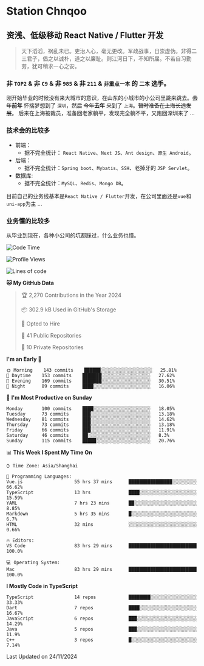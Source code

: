 # Station Chnqoo

## 资浅、低级移动 React Native / Flutter 开发

> 天下滔滔，祸乱未已。吏治人心，毫无更改。军政战事，日崇虚伪。非得二三君子，倡之以诚朴，道之以廉耻。则江河日下，不知所届。不若自习勤劳，犹可稍求一心之安。

### 非 `TOP2` & 非 `C9` & 非 `985` & 非 `211` & `非重点一本` 的 `二本` 选手。

刚开始毕业的时候没有来大城市的意识，在山东的小城市的小公司里跳来跳去。~~去年~~**前年** 怀揣梦想到了 `深圳`，然后 ~~今年~~**去年** 来到了 `上海`。~~暂时准备在上海长远发展~~。
后来在上海被裁员，准备回老家躺平，发现完全躺不平，又跑回深圳来了 ...

### 技术会的比较多

- 前端：
  - 据不完全统计： `React Native`、`Next JS`、`Ant design`、`原生 Android`。
- 后端：
  - 据不完全统计：`Spring boot`、`Mybatis`、`SSH`、老掉牙的 `JSP Servlet`。
- 数据库:
  - 据不完全统计：`MySQL`、`Redis`、`Mongo DB`。

目前自己的业务线基本是`React Native / Flutter`开发，在公司里面还是`vue`和`uni-app`为主 ...

### 业务懂的比较多

从毕业到现在，各种小公司的坑都踩过，什么业务也懂。

<!--START_SECTION:waka-->
![Code Time](http://img.shields.io/badge/Code%20Time-6%2C672%20hrs%2050%20mins-blue)

![Profile Views](http://img.shields.io/badge/Profile%20Views-2-blue)

![Lines of code](https://img.shields.io/badge/From%20Hello%20World%20I%27ve%20Written-488%20Thousand%20lines%20of%20code-blue)

**🐱 My GitHub Data** 

> 🏆 2,270 Contributions in the Year 2024
 > 
> 📦 302.9 kB Used in GitHub's Storage 
 > 
> 💼 Opted to Hire
 > 
> 📜 41 Public Repositories 
 > 
> 🔑 10 Private Repositories  
 > 
**I'm an Early 🐤** 

```text
🌞 Morning    143 commits    ██████░░░░░░░░░░░░░░░░░░░   25.81% 
🌆 Daytime    153 commits    ███████░░░░░░░░░░░░░░░░░░   27.62% 
🌃 Evening    169 commits    ███████░░░░░░░░░░░░░░░░░░   30.51% 
🌙 Night      89 commits     ████░░░░░░░░░░░░░░░░░░░░░   16.06%

```
📅 **I'm Most Productive on Sunday** 

```text
Monday       100 commits    ████░░░░░░░░░░░░░░░░░░░░░   18.05% 
Tuesday      73 commits     ███░░░░░░░░░░░░░░░░░░░░░░   13.18% 
Wednesday    81 commits     ███░░░░░░░░░░░░░░░░░░░░░░   14.62% 
Thursday     73 commits     ███░░░░░░░░░░░░░░░░░░░░░░   13.18% 
Friday       66 commits     ███░░░░░░░░░░░░░░░░░░░░░░   11.91% 
Saturday     46 commits     ██░░░░░░░░░░░░░░░░░░░░░░░   8.3% 
Sunday       115 commits    █████░░░░░░░░░░░░░░░░░░░░   20.76%

```


📊 **This Week I Spent My Time On** 

```text
⌚︎ Time Zone: Asia/Shanghai

💬 Programming Languages: 
Vue.js                   55 hrs 37 mins      ████████████████░░░░░░░░░   66.62% 
TypeScript               13 hrs              ████░░░░░░░░░░░░░░░░░░░░░   15.59% 
YAML                     7 hrs 23 mins       ██░░░░░░░░░░░░░░░░░░░░░░░   8.85% 
Markdown                 5 hrs 35 mins       █░░░░░░░░░░░░░░░░░░░░░░░░   6.7% 
HTML                     32 mins             ░░░░░░░░░░░░░░░░░░░░░░░░░   0.66%

🔥 Editors: 
VS Code                  83 hrs 29 mins      █████████████████████████   100.0%

💻 Operating System: 
Mac                      83 hrs 29 mins      █████████████████████████   100.0%

```

**I Mostly Code in TypeScript** 

```text
TypeScript               14 repos            ████████░░░░░░░░░░░░░░░░░   33.33% 
Dart                     7 repos             ████░░░░░░░░░░░░░░░░░░░░░   16.67% 
JavaScript               6 repos             ███░░░░░░░░░░░░░░░░░░░░░░   14.29% 
Java                     5 repos             ███░░░░░░░░░░░░░░░░░░░░░░   11.9% 
C++                      3 repos             █░░░░░░░░░░░░░░░░░░░░░░░░   7.14%

```



 Last Updated on 24/11/2024
<!--END_SECTION:waka-->

<!---
ChenqiaoStation/ChenqiaoStation is a ✨ special ✨ repository because its `README.md` (this file) appears on your GitHub profile.
You can click the Preview link to take a look at your changes.
--->
